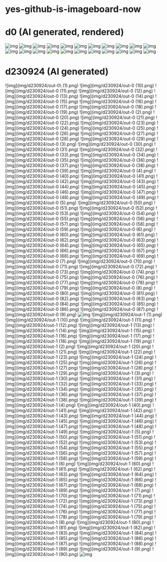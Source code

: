 # yes-github-is-imageboard-now

# d0 (AI generated, rendered)

![img](img/d0/Japanese_urban_downtown_hirise(1).jpeg)
![img](img/d0/Japanese_urban_downtown_hirise(2).jpeg)
![img](img/d0/Japanese_urban_downtown_hirise.jpeg)
![img](img/d0/alian_gem_crystal_stone_mutate-1.jpeg)
![img](img/d0/alian_gem_crystal_stone_mutate.jpeg)
![img](img/d0/battle_pass_game_ui_flat_outli(1).jpeg)
![img](img/d0/battle_pass_game_ui_flat_outli(2).jpeg)
![img](img/d0/battle_pass_game_ui_flat_outli(3).jpeg)
![img](img/d0/battle_pass_game_ui_flat_outli.jpeg)
![img](img/d0/d231128-0-fullhd.png)
![img](img/d0/d231128-1-fullhd.png)
![img](img/d0/d231128-100px.png)
![img](img/d0/d231128-2-fullhd.png)
![img](img/d0/d231128-3-fullhd.png)
![img](img/d0/d231128-4-fullhd.png)
![img](img/d0/d231128.png)
![img](img/d0/d231201-0.png)
![img](img/d0/d231206-0.png)
![img](img/d0/painterly_anime_artwork_Japane(1).jpeg)
![img](img/d0/painterly_anime_artwork_Japane.jpeg)
![img](img/d0/painterly_anime_artwork_overex(1).jpeg)
![img](img/d0/painterly_anime_artwork_overex.jpeg)

# d230924 (AI generated)

![img](img/d230924/out-0\ (1).png)
![img](img/d230924/out-0 (10).png)
![img](img/d230924/out-0 (11).png)
![img](img/d230924/out-0 (12).png)
![img](img/d230924/out-0 (13).png)
![img](img/d230924/out-0 (14).png)
![img](img/d230924/out-0 (15).png)
![img](img/d230924/out-0 (16).png)
![img](img/d230924/out-0 (17).png)
![img](img/d230924/out-0 (18).png)
![img](img/d230924/out-0 (19).png)
![img](img/d230924/out-0 (2).png)
![img](img/d230924/out-0 (20).png)
![img](img/d230924/out-0 (21).png)
![img](img/d230924/out-0 (22).png)
![img](img/d230924/out-0 (23).png)
![img](img/d230924/out-0 (24).png)
![img](img/d230924/out-0 (25).png)
![img](img/d230924/out-0 (26).png)
![img](img/d230924/out-0 (27).png)
![img](img/d230924/out-0 (28).png)
![img](img/d230924/out-0 (29).png)
![img](img/d230924/out-0 (3).png)
![img](img/d230924/out-0 (30).png)
![img](img/d230924/out-0 (31).png)
![img](img/d230924/out-0 (32).png)
![img](img/d230924/out-0 (33).png)
![img](img/d230924/out-0 (34).png)
![img](img/d230924/out-0 (35).png)
![img](img/d230924/out-0 (36).png)
![img](img/d230924/out-0 (37).png)
![img](img/d230924/out-0 (38).png)
![img](img/d230924/out-0 (39).png)
![img](img/d230924/out-0 (4).png)
![img](img/d230924/out-0 (40).png)
![img](img/d230924/out-0 (41).png)
![img](img/d230924/out-0 (42).png)
![img](img/d230924/out-0 (43).png)
![img](img/d230924/out-0 (44).png)
![img](img/d230924/out-0 (45).png)
![img](img/d230924/out-0 (46).png)
![img](img/d230924/out-0 (47).png)
![img](img/d230924/out-0 (48).png)
![img](img/d230924/out-0 (49).png)
![img](img/d230924/out-0 (5).png)
![img](img/d230924/out-0 (50).png)
![img](img/d230924/out-0 (51).png)
![img](img/d230924/out-0 (52).png)
![img](img/d230924/out-0 (53).png)
![img](img/d230924/out-0 (54).png)
![img](img/d230924/out-0 (55).png)
![img](img/d230924/out-0 (56).png)
![img](img/d230924/out-0 (57).png)
![img](img/d230924/out-0 (58).png)
![img](img/d230924/out-0 (59).png)
![img](img/d230924/out-0 (6).png)
![img](img/d230924/out-0 (60).png)
![img](img/d230924/out-0 (61).png)
![img](img/d230924/out-0 (62).png)
![img](img/d230924/out-0 (63).png)
![img](img/d230924/out-0 (64).png)
![img](img/d230924/out-0 (65).png)
![img](img/d230924/out-0 (66).png)
![img](img/d230924/out-0 (67).png)
![img](img/d230924/out-0 (68).png)
![img](img/d230924/out-0 (69).png)
![img](img/d230924/out-0 (7).png)
![img](img/d230924/out-0 (70).png)
![img](img/d230924/out-0 (71).png)
![img](img/d230924/out-0 (72).png)
![img](img/d230924/out-0 (73).png)
![img](img/d230924/out-0 (74).png)
![img](img/d230924/out-0 (75).png)
![img](img/d230924/out-0 (76).png)
![img](img/d230924/out-0 (77).png)
![img](img/d230924/out-0 (78).png)
![img](img/d230924/out-0 (79).png)
![img](img/d230924/out-0 (8).png)
![img](img/d230924/out-0 (80).png)
![img](img/d230924/out-0 (81).png)
![img](img/d230924/out-0 (82).png)
![img](img/d230924/out-0 (83).png)
![img](img/d230924/out-0 (84).png)
![img](img/d230924/out-0 (85).png)
![img](img/d230924/out-0 (86).png)
![img](img/d230924/out-0 (87).png)
![img](img/d230924/out-0 (9).png)
![img](img/d230924/out-0.png)
![img](img/d230924/out-1 (1).png)
![img](img/d230924/out-1 (10).png)
![img](img/d230924/out-1 (11).png)
![img](img/d230924/out-1 (12).png)
![img](img/d230924/out-1 (13).png)
![img](img/d230924/out-1 (14).png)
![img](img/d230924/out-1 (15).png)
![img](img/d230924/out-1 (16).png)
![img](img/d230924/out-1 (17).png)
![img](img/d230924/out-1 (18).png)
![img](img/d230924/out-1 (19).png)
![img](img/d230924/out-1 (2).png)
![img](img/d230924/out-1 (20).png)
![img](img/d230924/out-1 (21).png)
![img](img/d230924/out-1 (22).png)
![img](img/d230924/out-1 (23).png)
![img](img/d230924/out-1 (24).png)
![img](img/d230924/out-1 (25).png)
![img](img/d230924/out-1 (26).png)
![img](img/d230924/out-1 (27).png)
![img](img/d230924/out-1 (28).png)
![img](img/d230924/out-1 (29).png)
![img](img/d230924/out-1 (3).png)
![img](img/d230924/out-1 (30).png)
![img](img/d230924/out-1 (31).png)
![img](img/d230924/out-1 (32).png)
![img](img/d230924/out-1 (33).png)
![img](img/d230924/out-1 (34).png)
![img](img/d230924/out-1 (35).png)
![img](img/d230924/out-1 (36).png)
![img](img/d230924/out-1 (37).png)
![img](img/d230924/out-1 (38).png)
![img](img/d230924/out-1 (39).png)
![img](img/d230924/out-1 (4).png)
![img](img/d230924/out-1 (40).png)
![img](img/d230924/out-1 (41).png)
![img](img/d230924/out-1 (42).png)
![img](img/d230924/out-1 (43).png)
![img](img/d230924/out-1 (44).png)
![img](img/d230924/out-1 (45).png)
![img](img/d230924/out-1 (46).png)
![img](img/d230924/out-1 (47).png)
![img](img/d230924/out-1 (48).png)
![img](img/d230924/out-1 (49).png)
![img](img/d230924/out-1 (5).png)
![img](img/d230924/out-1 (50).png)
![img](img/d230924/out-1 (51).png)
![img](img/d230924/out-1 (52).png)
![img](img/d230924/out-1 (53).png)
![img](img/d230924/out-1 (54).png)
![img](img/d230924/out-1 (55).png)
![img](img/d230924/out-1 (56).png)
![img](img/d230924/out-1 (57).png)
![img](img/d230924/out-1 (58).png)
![img](img/d230924/out-1 (59).png)
![img](img/d230924/out-1 (6).png)
![img](img/d230924/out-1 (60).png)
![img](img/d230924/out-1 (61).png)
![img](img/d230924/out-1 (62).png)
![img](img/d230924/out-1 (63).png)
![img](img/d230924/out-1 (64).png)
![img](img/d230924/out-1 (65).png)
![img](img/d230924/out-1 (66).png)
![img](img/d230924/out-1 (67).png)
![img](img/d230924/out-1 (68).png)
![img](img/d230924/out-1 (69).png)
![img](img/d230924/out-1 (7).png)
![img](img/d230924/out-1 (70).png)
![img](img/d230924/out-1 (71).png)
![img](img/d230924/out-1 (72).png)
![img](img/d230924/out-1 (73).png)
![img](img/d230924/out-1 (74).png)
![img](img/d230924/out-1 (75).png)
![img](img/d230924/out-1 (76).png)
![img](img/d230924/out-1 (77).png)
![img](img/d230924/out-1 (78).png)
![img](img/d230924/out-1 (79).png)
![img](img/d230924/out-1 (8).png)
![img](img/d230924/out-1 (80).png)
![img](img/d230924/out-1 (81).png)
![img](img/d230924/out-1 (82).png)
![img](img/d230924/out-1 (83).png)
![img](img/d230924/out-1 (84).png)
![img](img/d230924/out-1 (85).png)
![img](img/d230924/out-1 (86).png)
![img](img/d230924/out-1 (87).png)
![img](img/d230924/out-1 (88).png)
![img](img/d230924/out-1 (89).png)
![img](img/d230924/out-1 (9).png)
![img](img/d230924/out-1 (90).png)
![img](img/d230924/out-1.png)
